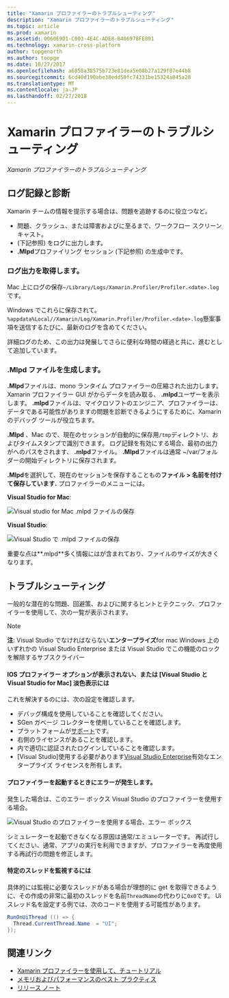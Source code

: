 ```yaml
---
title: "Xamarin プロファイラーのトラブルシューティング"
description: "Xamarin プロファイラーのトラブルシューティング"
ms.topic: article
ms.prod: xamarin
ms.assetid: 0060E9D1-C003-4E4C-ADE8-B406978FE891
ms.technology: xamarin-cross-platform
author: topgenorth
ms.author: toopge
ms.date: 10/27/2017
ms.openlocfilehash: a6858a38575b723e81dea5e08b27a129f07e44b8
ms.sourcegitcommit: 6cd40d190abe38edd50fc74331be15324a845a28
ms.translationtype: MT
ms.contentlocale: ja-JP
ms.lasthandoff: 02/27/2018
---
```

# <a name="xamarin-profiler-troubleshooting"></a>Xamarin プロファイラーのトラブルシューティング

_Xamarin プロファイラーのトラブルシューティング_

## <a name="logging-and-diagnostics"></a>ログ記録と診断

Xamarin チームの情報を提示する場合は、問題を追跡するのに役立つなど。

- 問題、クラッシュ、または障害およびに至るまで、ワークフロー スクリーン キャスト。
- (下記参照) をログに出力します。
- **.Mlpd**プロファイリング セッション (下記参照) の生成中です。

### <a name="getting-log-outputs"></a>ログ出力を取得します。
Mac 上にログの保存`~/Library/Logs/Xamarin.Profiler/Profiler.<date>.log`です。

Windows でこれらに保存されて。`%appdata%Local//Xamarin/Log/Xamarin.Profiler/Profiler.<date>.log`懸案事項を送信するたびに、最新のログを含めてください。

詳細ログのため、この出力は発展してさらに便利な時間の経過と共に、進むとして追加しています。

<a name="gen_mlpd" />

### <a name="generating-mlpd-files"></a>.Mlpd ファイルを生成します。

**.Mlpd**ファイルは、mono ランタイム プロファイラーの圧縮された出力します。 Xamarin プロファイラー GUI がからデータを読み取る、 **.mlpd**ユーザーを表示します。 **.mlpd**ファイルは、マイクロソフトのエンジニア、プロファイラーは、データである可能性がありますの問題を診断できるようにするために、Xamarin のデバッグ ツールが役立ちます。

**.Mlpd** 、Mac ので、現在のセッションが自動的に保存用`/tmp`ディレクトリ、およびタイムスタンプで識別できます。 ログ記録を有効にする場合、最初の出力がへのパスをされます、 **.mlpd**ファイル。 **.Mlpd**ファイルは通常 ~/var/フォルダーの開始ディレクトリに保存されます。

**.Mlpd**を選択して、現在のセッションを保存することもの**ファイル > 名前を付けて保存しています.** プロファイラーのメニューには。

**Visual Studio for Mac**:

![](troubleshooting-images/image17.png "Visual studio for Mac .mlpd ファイルの保存")

**Visual Studio**:

![](troubleshooting-images/image17-vs.png "Visual Studio で .mlpd ファイルの保存")


重要な点は**.mlpd**多く情報にはが含まれており、ファイルのサイズが大きくなります。

## <a name="troubleshooting"></a>トラブルシューティング

一般的な潜在的な問題、回避策、およびに関するヒントとテクニック、プロファイラーを使用して、次の一覧が表示されます。

> [!NOTE]
> **注**: Visual Studio でなければならない**エンタープライズ**for mac Windows 上のいずれかの Visual Studio Enterprise または Visual Studio でこの機能のロックを解除するサブスクライバー

#### <a name="i-cant-see-the-ios-profiler-option-or-it-is-greyed-out-visual-studio-and-visual-studio-for-mac"></a>IOS プロファイラー オプションが表示されない、または [Visual Studio と Visual Studio for Mac] 淡色表示には

これを解決するのには、次の設定を確認します。

- デバッグ構成を使用していることを確認してください。
- SGen ガベージ コレクターを使用していることを確認します。
- プラットフォームが[サポート](~/tools/profiler/index.md#Profiler_Support)です。
- 右側のライセンスがあることを確認します。
- 内で適切に認証されたログインしていることを確認します。
- [Visual Studio]使用する必要があります[Visual Studio Enterprise](https://www.visualstudio.com/vs/enterprise/)有効なエンタープライズ ライセンスを所有します。


#### <a name="i-get-an-error-when-i-try-to-launch-the-profiler"></a>プロファイラーを起動するときにエラーが発生します。

発生した場合は、このエラー ボックス Visual Studio のプロファイラーを使用する場合。

![](troubleshooting-images/error.png "Visual Studio のプロファイラーを使用する場合、エラー ボックス")

シミュレーターを起動できなくなる原因は通常/エミュレーターです。 再試行してください、通常、アプリの実行を利用できますが、プロファイラーを再度使用する再試行の問題を修正します。

#### <a name="to-watch-a-specific-thread"></a>特定のスレッドを監視するには

具体的には監視に必要なスレッドがある場合が理想的に get を取得できるように、その作成の非常に最初のスレッドを名前`ThreadName`の代わりに`0x0`です。 Ui スレッド名を設定する例では、次のコードを使用する可能性があります。


```csharp
RunOnUiThread (() => {
  Thread.CurrentThread.Name  = "UI";
});
```



## <a name="related-links"></a>関連リンク

- [Xamarin プロファイラーを使用して、チュートリアル](~/tools/profiler/index.md)
- [メモリおよびパフォーマンスのベスト プラクティス](~/cross-platform/deploy-test/memory-perf-best-practices.md)
- [リリース ノート](https://developer.xamarin.com/releases/profiler/preview/)
